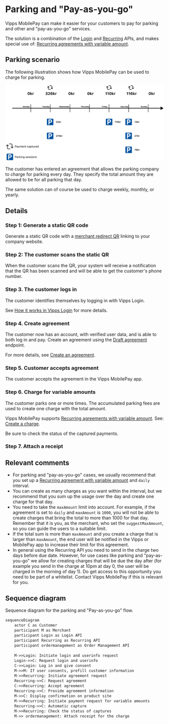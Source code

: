 <!-- START_METADATA
---
title: 'Vipps MobilePay parking and "Pay-as-you-go" flow'
sidebar_label: 'Parking and "Pay-as-you-go"'
sidebar_position: 90
description: Using Vipps MobilePay in a parking solution
hide_table_of_contents: true
pagination_next: null
pagination_prev: null
---

import ATTACHRECEIPT from '../_common/_attach_receipt.md'
END_METADATA -->

# Parking and "Pay-as-you-go"

Vipps MobilePay can make it easier for your customers to pay for parking and other and "pay-as-you-go" services.

The solution is a combination of the
[Login](https://developer.vippsmobilepay.com/docs/APIs/login-api) and
[Recurring](https://developer.vippsmobilepay.com/docs/APIs/recurring-api) APIs,
and makes special use of:
[Recurring agreements with variable amount](https://developer.vippsmobilepay.com/docs/APIs/recurring-api/vipps-recurring-api#recurring-agreements-with-variable-amount).

## Parking scenario

The following illustration shows how Vipps MobilePay can be used to charge for parking.

![Paying for parking](./images/parking-recurring-flow.png)

The customer has entered an agreement that allows the parking company to charge for
parking every day. They specify the total amount they are allowed to be for all parking that day.

The same solution can of course be used to charge weekly, monthly, or yearly.

## Details


### Step 1: Generate a static QR code

Generate a static QR code with a
[merchant redirect QR](https://developer.vippsmobilepay.com/docs/APIs/qr-api/vipps-qr-api#merchant-redirect-qr-codes)
linking to your company website.

### Step 2: The customer scans the static QR

When the customer scans the QR, your system will receive a notification that the QR has been scanned and will be able to get the customer's phone number.

### Step 3. The customer logs in

The customer identifies themselves by logging in with Vipps Login.

See
[How it works in Vipps Login](https://developer.vippsmobilepay.com/docs/APIs/login-api/how-it-works/vipps-login-api-howitworks)
for more details.

### Step 4. Create agreement

The customer now has an account, with verified user data, and is able to both log in and pay.
Create an agreement using the
[Draft agreement](https://developer.vippsmobilepay.com/api/recurring/#tag/Agreement-v3-endpoints/operation/DraftAgreementV3)
endpoint.

For more details, see
[Create an agreement](https://developer.vippsmobilepay.com/docs/APIs/recurring-api/vipps-recurring-api/#create-an-agreement).

### Step 5. Customer accepts agreement

The customer accepts the agreement in the Vipps MobilePay app.

### Step 6. Charge for variable amounts

The customer parks one or more times.
The accumulated parking fees are used to create one charge with the total amount.

Vipps MobilePay supports
[Recurring agreements with variable amount](https://developer.vippsmobilepay.com/docs/APIs/recurring-api/vipps-recurring-api#recurring-agreements-with-variable-amount).
See:
[Create a charge](https://developer.vippsmobilepay.com/docs/APIs/recurring-api/vipps-recurring-api#create-a-charge).

Be sure to check the status of the captured payments.

### Step 7. Attach a receipt

<ATTACHRECEIPT />

## Relevant comments

* For parking and "pay-as-you-go" cases, we usually recommend that you set up a
  [Recurring agreement with variable amount](https://developer.vippsmobilepay.com/docs/APIs/recurring-api/vipps-recurring-api#recurring-agreements-with-variable-amount)
  and `daily` interval.
* You can create as many charges as you want within the interval, but we recommend that you
  sum up the usage over the day and create one charge for that day.
* You need to take the `maxAmount` limit into account. For example, if the agreement is set to `daily`
  and `maxAmount` is `1000`, you will not be able to create charges that bring the total to more
  than 1000 for that day. Remember that it is you, as the merchant, who set the `suggestMaxAmount`,
  so you can guide the users to a suitable limit.
* If the total sum is more than `maxAmount` and you create a charge that is larger than `maxAmount`,
  the end user will be notified in the Vipps or MobilePay app to increase their limit for this agreement.
* In general using the Recurring API you need to send in the charge two days before due date. However, for use cases like parking and "pay-as-you-go" we allow for creating charges that will be due the day after (for example you send in the charge at 10pm at day 0, the user will be charged in the morning of day 1). Do get access to this opportunity you need to be part of a whitelist. Contact Vipps MobilePay if this is relevant for you.

## Sequence diagram

Sequence diagram for the parking and "Pay-as-you-go" flow.

``` mermaid
sequenceDiagram
    actor C as Customer
    participant M as Merchant
    participant Login as Login API
    participant Recurring as Recurring API
    participant ordermanagement as Order Management API

    M->>Login: Initiate login and userinfo request
    Login->>C: Request login and userinfo
    C->>Login: Log in and give consent
    M->>M: If user consents, prefill customer information
    M->>Recurring: Initiate agreement request
    Recurring->>C: Request agreement
    C->>Recurring: Accept agreement
    Recurring->>C: Provide agreement information
    M->>C: Display confirmation on product site
    M->>Recurring: Initiate payment request for variable amounts
    Recurring->>C: Automatic capture
    M->>Recurring: Check the status of captures
    M->> ordermanagement: Attach receipt for the charge
```
